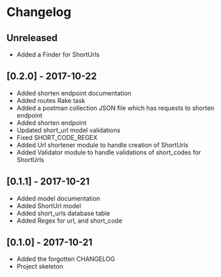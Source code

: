 Changelog
=========

## Unreleased
- Added a Finder for ShortUrls

## [0.2.0] - 2017-10-22
- Added shorten endpoint documentation
- Added routes Rake task
- Added a postman collection JSON file which has requests to shorten endpoint
- Added shorten endpoint
- Updated short_url model validations
- Fixed SHORT_CODE_REGEX
- Added Url shortener module to handle creation of ShortUrls
- Added Validator module to handle validations of short_codes for ShortUrls
## [0.1.1] - 2017-10-21
- Added model documentation
- Added ShortUrl model
- Added short_urls database table
- Added Regex for url, and short_code

## [0.1.0] - 2017-10-21
- Added the forgotten CHANGELOG
- Project skeleton
